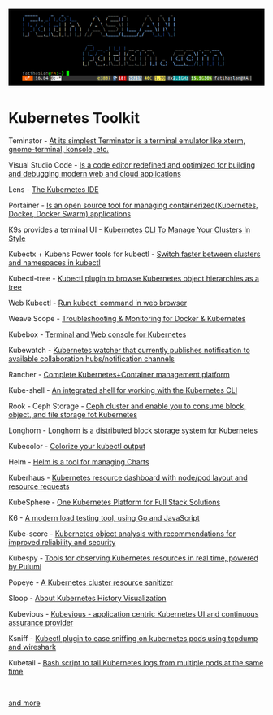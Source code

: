 # ![](bh.png)

# Kubernetes Toolkit


Teminator - [At its simplest Terminator is a terminal emulator like xterm, gnome-terminal, konsole, etc.](https://terminator-gtk3.readthedocs.io/en/latest/) <br>

Visual Studio Code - [Is a code editor redefined and optimized for building and debugging modern web and cloud applications](https://code.visualstudio.com/download) <br>

Lens - [The Kubernetes IDE](https://github.com/lensapp/lens) <br>

Portainer - [Is an open source tool for managing containerized(Kubernetes, Docker, Docker Swarm) applications](https://github.com/portainer/k8s) <br>

K9s provides a terminal UI - [Kubernetes CLI To Manage Your Clusters In Style](https://github.com/derailed/k9s) <br>

Kubectx + Kubens Power tools for kubectl - [Switch faster between clusters and namespaces in kubectl](https://github.com/ahmetb/kubectx) <br>

Kubectl-tree - [Kubectl plugin to browse Kubernetes object hierarchies as a tree](https://github.com/ahmetb/kubectl-tree) <br>

Web Kubectl - [Run kubectl command in web browser](https://github.com/KubeOperator/webkubectl) <br>

Weave Scope - [Troubleshooting & Monitoring for Docker & Kubernetes](https://github.com/weaveworks/scope) <br>

Kubebox - [Terminal and Web console for Kubernetes](https://github.com/astefanutti/kubebox) <br>

Kubewatch - [Kubernetes watcher that currently publishes notification to available collaboration hubs/notification channels](https://github.com/bitnami-labs/kubewatch) <br>

Rancher - [Complete Kubernetes+Container management platform](https://github.com/rancher/rancher) <br>

Kube-shell - [An integrated shell for working with the Kubernetes CLI](https://github.com/cloudnativelabs/kube-shell) <br>

Rook - Ceph Storage - [Ceph cluster and enable you to consume block, object, and file storage fot Kubernetes](https://rook.io/docs/rook/v1.5/ceph-quickstart.html) <br>

Longhorn - [Longhorn is a distributed block storage system for Kubernetes](https://github.com/longhorn/longhorn) <br>

Kubecolor - [Colorize your kubectl output](https://github.com/dty1er/kubecolor) <br>

Helm - [Helm is a tool for managing Charts](https://github.com/helm/helm) <br>

Kuberhaus - [Kubernetes resource dashboard with node/pod layout and resource requests](https://github.com/stevelacy/kuberhaus) <br>

KubeSphere - [One Kubernetes Platform for Full Stack Solutions](https://kubesphere.io/) <br>

K6 - [A modern load testing tool, using Go and JavaScript](https://github.com/k6io/k6) <br>

Kube-score - [Kubernetes object analysis with recommendations for improved reliability and security](https://github.com/zegl/kube-score) <br>

Kubespy - [Tools for observing Kubernetes resources in real time, powered by Pulumi](https://github.com/pulumi/kubespy) <br>

Popeye - [A Kubernetes cluster resource sanitizer](https://github.com/derailed/popeye) <br>

Sloop - [About Kubernetes History Visualization](https://github.com/salesforce/sloop) <br>

Kubevious - [Kubevious - application centric Kubernetes UI and continuous assurance provider](https://github.com/kubevious/kubevious) <br>

Ksniff - [Kubectl plugin to ease sniffing on kubernetes pods using tcpdump and wireshark ](https://github.com/eldadru/ksniff) <br>

Kubetail - [Bash script to tail Kubernetes logs from multiple pods at the same time ](https://github.com/johanhaleby/kubetail) <br>

<br>

[and more](https://collabnix.github.io/kubetools/)
